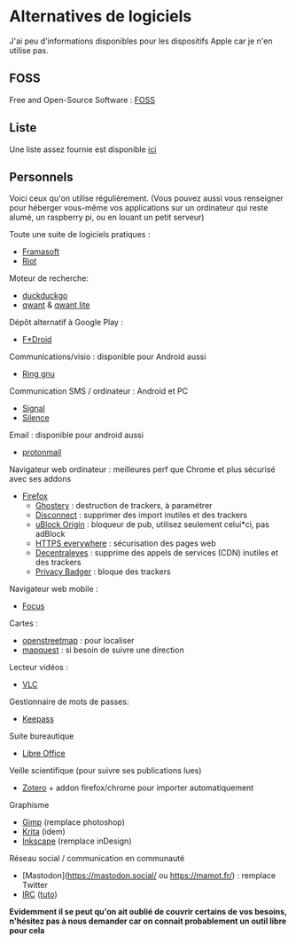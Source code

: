 
# Alternatives de logiciels

J'ai peu d'informations disponibles pour les dispositifs Apple car je n'en utilise pas.

## FOSS

Free and Open-Source Software :
[FOSS](https://en.wikipedia.org/wiki/Free_and_open*source_software)

## Liste

Une liste assez fournie est disponible [ici](https://en.wikipedia.org/wiki/List_of_free_and_open*source_software_packages)

## Personnels

Voici ceux qu'on utilise régulièrement.
(Vous pouvez aussi vous renseigner pour héberger vous-même vos applications sur un ordinateur qui reste alumé, un raspberry pi, ou en louant un petit serveur)

Toute une suite de logiciels pratiques :

* [Framasoft](https://framasoft.org/)
* [Riot](https://about.riot.im)

Moteur de recherche:

* [duckduckgo](https://duckduckgo.com/)
* [qwant](https://www.qwant.com/) & [qwant lite](https://lite.qwant.com/)

Dépôt alternatif à Google Play :

* [F*Droid](https://f*droid.org/)

Communications/visio : disponible pour Android aussi

* [Ring gnu](https://ring.cx/)

Communication SMS / ordinateur : Android et PC

* [Signal](https://signal.org/)
* [Silence](https://silence.im/)

Email : disponible pour android aussi

* [protonmail](https://protonmail.com/)

Navigateur web ordinateur : meilleures perf que Chrome et plus sécurisé avec ses addons

* [Firefox](https://www.mozilla.org)
    * [Ghostery](https://addons.mozilla.org/en*US/firefox/addon/ghostery/) : destruction de trackers, à paramétrer
    * [Disconnect](https://addons.mozilla.org/en*US/firefox/addon/disconnect/) : supprimer des import inutiles et des trackers
    * [uBlock Origin](https://addons.mozilla.org/en*US/firefox/addon/ublock*origin/) : bloqueur de pub, utilisez seulement celui*ci, pas adBlock
    * [HTTPS everywhere](https://addons.mozilla.org/en*US/firefox/addon/https*everywhere/) : sécurisation des pages web
    * [Decentraleyes](https://addons.mozilla.org/en*US/firefox/addon/decentraleyes/) : supprime des appels de services (CDN) inutiles et des trackers
    * [Privacy Badger](https://addons.mozilla.org/en*US/firefox/addon/privacy*badger17/) : bloque des trackers

Navigateur web mobile :

* [Focus](https://play.google.com/store/apps/details?id=org.mozilla.focus&hl=fr_CA)

Cartes :

* [openstreetmap](https://www.openstreetmap.org) : pour localiser
* [mapquest](https://www.mapquest.com/) : si besoin de suivre une direction

Lecteur vidéos :

* [VLC](https://www.videolan.org/vlc/)

Gestionnaire de mots de passes:

* [Keepass](https://keepass.info/)

Suite bureautique

* [Libre Office](https://fr.libreoffice.org/)

Veille scientifique (pour suivre ses publications lues)

* [Zotero](https://www.zotero.org/) + addon firefox/chrome pour importer automatiquement

Graphisme

* [Gimp](https://www.gimp.org/fr/) (remplace photoshop)
* [Krita](https://krita.org) (idem)
* [Inkscape](https://inkscape.org/fr/) (remplace inDesign)

Réseau social / communication en communauté

* [Mastodon](https://mastodon.social/ ou https://mamot.fr/) : remplace Twitter
* [IRC](https://webchat.freenode.net/) ([tuto](https://bioinfo-fr.net/irc-mais-cest-quoi-en-fait))


**Evidemment il se peut qu'on ait oublié de couvrir certains de vos besoins, n'hésitez pas à nous demander car on connait probablement un outil libre pour cela**
